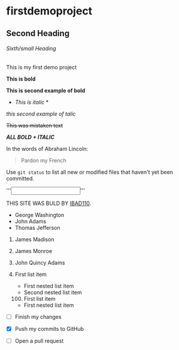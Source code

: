 # firstdemoproject

## Second Heading

###### Sixth/small Heading

This is my first demo project

**This is bold**

__This is second example of bold__

* *This is italic* *

_this second example of talic_

~~This was mistaken text~~

***ALL BOLD + ITALIC***

In the words of Abraham Lincoln:

> Pardon my French

Use `git status` to list all new or modified files that haven't yet been committed.

'''<INPUT TYPE=TEXT>'''
  
  THIS SITE WAS BULD BY [IBAD110](https://www.github.com/ibad110).

- George Washington
- John Adams
- Thomas Jefferson

1. James Madison
2. James Monroe
3. John Quincy Adams

1. First list item
    - First nested list item
    - Second nested list item
    
    100. First list item
     - First nested list item
     
- [ ] Finish my changes
- [x] Push my commits to GitHub
- [ ] Open a pull request

